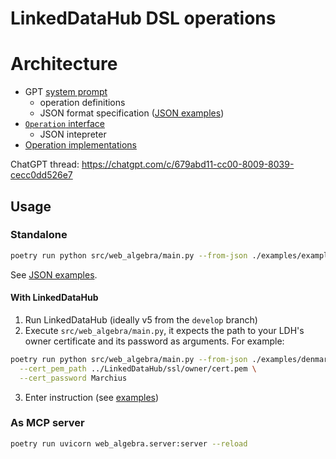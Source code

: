 # LinkedDataHub DSL operations

# Architecture

* GPT [system prompt](prompts/system.md)
  * operation definitions
  * JSON format specification ([JSON examples](examples))
* [`Operation` interface](src/operation.py)
  * JSON intepreter
* [Operation implementations](src/operations)

ChatGPT thread: https://chatgpt.com/c/679abd11-cc00-8009-8039-cecc0dd526e7

## Usage

### Standalone

```bash
poetry run python src/web_algebra/main.py --from-json ./examples/example.json
```

See [JSON examples](examples).

#### With LinkedDataHub

1. Run LinkedDataHub (ideally v5 from the `develop` branch)
2. Execute `src/web_algebra/main.py`, it expects the path to your LDH's owner certificate and its password as arguments. For example:

```bash
poetry run python src/web_algebra/main.py --from-json ./examples/denmark-cities.json \
  --cert_pem_path ../LinkedDataHub/ssl/owner/cert.pem \
  --cert_password Marchius
```
3. Enter instruction (see [examples](examples.md))

### As MCP server

```bash
poetry run uvicorn web_algebra.server:server --reload
```
